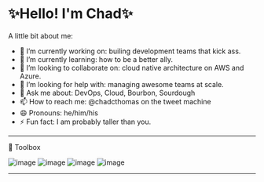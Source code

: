 # ✨Hello! I'm Chad✨

A little bit about me:

- 🔭 I’m currently working on: builing development teams that kick ass.
- 🌱 I’m currently learning: how to be a better ally.
- 👯 I’m looking to collaborate on: cloud native architecture on AWS and Azure.
- 🤔 I’m looking for help with: managing awesome teams at scale.
- 💬 Ask me about: DevOps, Cloud, Bourbon, Sourdough
- 📫 How to reach me: @chadcthomas on the tweet machine 
- 😄 Pronouns: he/him/his
- ⚡ Fun fact: I am probably taller than you.

--------

🧰 Toolbox

![image](https://user-images.githubusercontent.com/1157760/115097034-e3be2e80-9ef5-11eb-8e02-daf7a72da41c.png)
![image](https://user-images.githubusercontent.com/1157760/115097060-ffc1d000-9ef5-11eb-970a-e57a9ccf449f.png)
![image](https://user-images.githubusercontent.com/1157760/115097083-241dac80-9ef6-11eb-8bc7-d65009f65296.png)
![image](https://user-images.githubusercontent.com/1157760/115097098-34ce2280-9ef6-11eb-9b13-c1238deaf0e9.png)





--------
